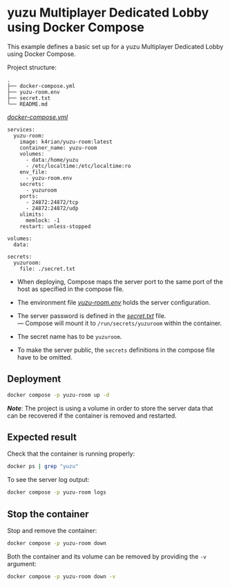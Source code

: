 yuzu Multiplayer Dedicated Lobby using Docker Compose
=====
This example defines a basic set up for a yuzu Multiplayer Dedicated Lobby using Docker Compose. 

Project structure:
```
.
├── docker-compose.yml
├── yuzu-room.env
├── secret.txt
└── README.md
```

[_docker-compose.yml_](docker-compose.yml)
```
services:
  yuzu-room:
    image: k4rian/yuzu-room:latest
    container_name: yuzu-room
    volumes:
      - data:/home/yuzu
      - /etc/localtime:/etc/localtime:ro
    env_file:
      - yuzu-room.env
    secrets:
      - yuzuroom
    ports:
      - 24872:24872/tcp
      - 24872:24872/udp
    ulimits:
      memlock: -1
    restart: unless-stopped

volumes:
  data:

secrets:
  yuzuroom:
    file: ./secret.txt
```

* When deploying, Compose maps the server port to the same port of the host as specified in the compose file.

* The environment file *[yuzu-room.env](yuzu-room.env)* holds the server configuration.

* The server password is defined in the *[secret.txt](secret.txt)* file.   
— Compose will mount it to `/run/secrets/yuzuroom` within the container.

* The secret name has to be `yuzuroom`.  

* To make the server public, the `secrets` definitions in the compose file have to be omitted.

## Deployment
```bash
docker compose -p yuzu-room up -d
```
*__Note__*: The project is using a volume in order to store the server data that can be recovered if the container is removed and restarted.

## Expected result
Check that the container is running properly:
```bash
docker ps | grep "yuzu"
```

To see the server log output:
```bash
docker compose -p yuzu-room logs
```

## Stop the container
Stop and remove the container:
```bash
docker compose -p yuzu-room down
```

Both the container and its volume can be removed by providing the `-v` argument:
```bash
docker compose -p yuzu-room down -v
```